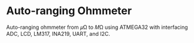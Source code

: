 # Auto-ranging Ohmmeter
Auto-ranging ohmmeter from 𝜇Ω to 𝑀Ω using ATMEGA32 with interfacing ADC, LCD, LM317, INA219, UART, and I2C.
